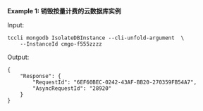 **Example 1: 销毁按量计费的云数据库实例**



Input: 

```
tccli mongodb IsolateDBInstance --cli-unfold-argument  \
    --InstanceId cmgo-f555zzzz
```

Output: 
```
{
    "Response": {
        "RequestId": "6EF60BEC-0242-43AF-BB20-270359FB54A7",
        "AsyncRequestId": "28920"
    }
}
```

